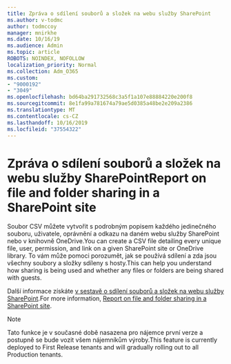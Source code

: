 ```yaml
---
title: Zpráva o sdílení souborů a složek na webu služby SharePoint
ms.author: v-todmc
author: todmccoy
manager: mnirkhe
ms.date: 10/16/19
ms.audience: Admin
ms.topic: article
ROBOTS: NOINDEX, NOFOLLOW
localization_priority: Normal
ms.collection: Adm_O365
ms.custom:
- "9000192"
- "3049"
ms.openlocfilehash: bd64ba291732568c3a5f1a107e88884220e200f8
ms.sourcegitcommit: 8e1fa99a781674a79ae5d0385a48be2e209a2386
ms.translationtype: MT
ms.contentlocale: cs-CZ
ms.lasthandoff: 10/16/2019
ms.locfileid: "37554322"
---
```

# <a name="report-on-file-and-folder-sharing-in-a-sharepoint-site"></a><span data-ttu-id="720ff-102">Zpráva o sdílení souborů a složek na webu služby SharePoint</span><span class="sxs-lookup"><span data-stu-id="720ff-102">Report on file and folder sharing in a SharePoint site</span></span>

<span data-ttu-id="720ff-103">Soubor CSV můžete vytvořit s podrobným popisem každého jedinečného souboru, uživatele, oprávnění a odkazu na daném webu služby SharePoint nebo v knihovně OneDrive.</span><span class="sxs-lookup"><span data-stu-id="720ff-103">You can create a CSV file detailing every unique file, user, permission, and link on a given SharePoint site or OneDrive library.</span></span> <span data-ttu-id="720ff-104">To vám může pomoci porozumět, jak se používá sdílení a zda jsou všechny soubory a složky sdíleny s hosty.</span><span class="sxs-lookup"><span data-stu-id="720ff-104">This can help you understand how sharing is being used and whether any files or folders are being shared with guests.</span></span>

<span data-ttu-id="720ff-105">Další informace získáte [v sestavě o sdílení souborů a složek na webu služby SharePoint](https://docs.microsoft.com/en-us/sharepoint/sharing-reports).</span><span class="sxs-lookup"><span data-stu-id="720ff-105">For more information, [Report on file and folder sharing in a SharePoint site](https://docs.microsoft.com/en-us/sharepoint/sharing-reports).</span></span>

> [!NOTE]
> <span data-ttu-id="720ff-106">Tato funkce je v současné době nasazena pro nájemce první verze a postupně se bude vozit všem nájemníkům výroby.</span><span class="sxs-lookup"><span data-stu-id="720ff-106">This feature is currently deployed to First Release tenants and will gradually rolling out to all Production tenants.</span></span>